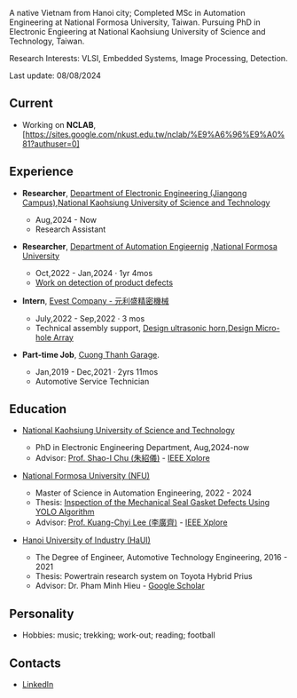 A native Vietnam from Hanoi city; Completed MSc in Automation Engineering at National Formosa University, Taiwan.
Pursuing PhD in Electronic Engieering at National Kaohsiung University of Science and Technology, Taiwan.

Research Interests: VLSI, Embedded Systems, Image Processing, Detection.

Last update: 08/08/2024

## Current
- Working on **NCLAB**, [https://sites.google.com/nkust.edu.tw/nclab/%E9%A6%96%E9%A0%81?authuser=0]
  
## Experience
- **Researcher**, [Department of Electronic Engineering (Jiangong Campus)](http://www.ec.nkust.edu.tw/en/),[National Kaohsiung University of Science and Technology](https://www.nkust.edu.tw/)
  - Aug,2024 - Now
  - Research Assistant
- **Researcher**, [Department of Automation Engieernig](https://autoweb.nfu.edu.tw/) ,[National Formosa University](https://www.nfu.edu.tw/en/)
  - Oct,2022 - Jan,2024 · 1yr 4mos
  - [Work on detection of product defects](https://hdl.handle.net/11296/8s2xx2)
- **Intern**, [Evest Company - 元利盛精密機械](https://www.evest.com.tw/)
  - July,2022 - Sep,2022 · 3 mos
  - Technical assembly support, [Design ultrasonic horn](https://www.researchgate.net/publication/370188328_Design_the_Separation_Method_and_Holder_for_Plastic_Lenses),[Design Micro-hole Array](https://ieeexplore.ieee.org/document/10042934)

- **Part-time Job**, [Cuong Thanh Garage](https://www.facebook.com/cuongthanh.garage/).
  - Jan,2019 - Dec,2021 · 2yrs 11mos
  - Automotive Service Technician

## Education
- [National Kaohsiung University of Science and Technology](https://www.nkust.edu.tw/)
  - PhD in Electronic Engineering Department, Aug,2024-now
  - Advisor: [Prof. Shao-I Chu (朱紹儀)](http://www.ec.nkust.edu.tw/en/staff/%e6%9c%b1%e7%b4%b9%e5%84%80/) - [IEEE Xplore](https://ieeexplore.ieee.org/author/37595570600)
- [National Formosa University (NFU)](https://www.nfu.edu.tw/)
  - Master of Science in Automation Engineering, 2022 - 2024
  - Thesis: [Inspection of the Mechanical Seal Gasket Defects Using YOLO Algorithm](https://hdl.handle.net/11296/8s2xx2)
  - Advisor: [Prof. Kuang-Chyi Lee (李廣齊)](https://autoweb.nfu.edu.tw/%E5%B8%AB%E8%B3%87%E9%99%A3%E5%AE%B9/%E6%9D%8E%E5%BB%A3%E9%BD%8A/) - [IEEE Xplore](https://ieeexplore.ieee.org/author/37085857367)

- [Hanoi University of Industry (HaUI)](https://www.haui.edu.vn/en)
  - The Degree of Engineer, Automotive Technology Engineering, 2016 - 2021
  - Thesis: Powertrain research system on Toyota Hybrid Prius
  - Advisor: Dr. Pham Minh Hieu - [Google Scholar](https://scholar.google.com/citations?hl=vi&user=WNBNQPQAAAAJ&view_op=list_works&sortby=pubdate)

## Personality
- Hobbies: music; trekking; work-out; reading; football

## Contacts
- [LinkedIn](https://www.linkedin.com/in/nguyen-ngoc-thai-9b25a3256/)
